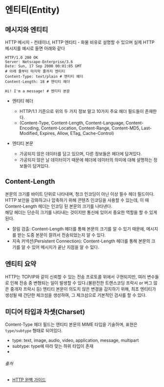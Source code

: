 # 엔티티(Entity)

## 메시지와 엔티티

HTTP 메시지 - 컨테이너, HTTP 엔티티 - 화물 비유로 설명할 수 있으며 실제 HTTP 메시지를 예시로 들면 아래와 같다

```http request
HTTP/1.0 200 OK
Server: Netscape-Enterprise/3.6
Date: Sun, 17 Sep 2000 00:01:05 GMT
# 아래 줄부터 마지막 줄까지 엔티티
Content-Type: text/plain # 엔티티 헤더
Content-Length: 18 # 엔티티 헤더

Hi! I'm a message! # 엔티티 본문
```

- 엔티티 헤더
    - HTTP/1.1 기준으로 위의 두 가지 정보 말고 10가지 주요 헤더 필드들이 존재한다.
    - (Content-Type, Content-Length, Content-Language, Content-Encoding, Content-Location, Content-Range, Content-MD5,
      Last-Modified, Expires, Allow, ETag, Cache-Control)

- 엔티티 본문
    - 가공되지 않은 데이터를 담고 있으며, 다른 정보들은 헤더에 담겨있다.
    - 가공되지 않은 날 데이터이기 때문에 헤더에 데이터의 의미에 대해 설명하는 정보들이 담겨있다.

## Content-Length

본문의 크기를 바이트 단위로 나타내며, 청크 인코딩이 아닌 이상 필수 헤더 필드이다.  
HTTP 보안을 강화하고나 압축하기 위해 콘텐츠 인코딩을 사용할 수 있는데, 이 때 Content-Length 헤더는 인코딩 된 본문의 크기를 나타낸다.  
해당 헤더는 단순히 크기를 나타내는 것이지만 통신에 있어서 중요한 역할을 할 수 있게된다.

- 잘림 검출: Content-Length 헤더를 통해 본문의 크기를 알 수 있기 때문에, 메시지를 받는 도중 본문이 잘려서 전송되었는지 알 수 있다.
- 지속 커넥션(Persistent Connection): Content-Length 헤더를 통해 본문의 크기를 알 수 있어 메시지가 끝난 지점을 알 수 있다.

## 엔티티 요약

HTTP는 TCP/IP와 같이 신뢰할 수 있는 전송 프로토콜 위에서 구현되지만, 여러 변수들로 인해 전송 중 변형되는 일이 발생할 수 있다.(불완전한 트랜스코딩 프락시 or 버그 많은 중개자 프락시 등)
엔티티 본문이 의도치 않은 변경을 감지하기 위해, 최초 엔티티가 생성될 때 간단한 체크섬을 생성하여, 그 체크섬으로 기본적인 검사를 할 수 있다.

## 미디어 타입과 차셋(Charset)

Content-Type 헤더 필드는 엔티티 본문의 MIME 타입을 기술하며, 표현은 `type/subtype` 형태로 되어있다. 

- type: text, image, audio, video, application, message, multipart
- subtype: type에 따라 맞는 하위 타입이 존재
- 

###### 출처

- [HTTP 완벽 가이드](https://www.aladin.co.kr/shop/wproduct.aspx?ItemId=294437345)